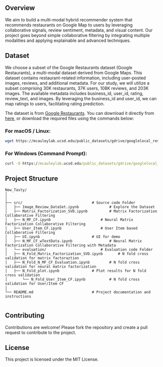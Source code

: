 ## Overview

We aim to build a multi-modal hybrid recommender system that recommends restaurants on Google Map to users by leveraging collaborative signals, review sentiment, metadata, and visual content. Our project goes beyond simple collaborative filtering by integrating multiple modalities and applying explainable and advanced techniques.

## Dataset 

We choose a subset of the Google Restaurants dataset (Google Restaurants), a multi-modal dataset derived from Google Maps. This dataset contains restaurant-related information, including user-posted images, reviews, and additional metadata. For our study, we will utilize a subset comprising 30K restaurants, 37K users, 108K reviews, and 203K images. The available metadata includes business_id, user_id, rating, review_text, and images. By leveraging the business_id and user_id, we can map ratings to users, facilitating rating prediction.

The dataset is from [Google Restaurants](https://cseweb.ucsd.edu/~jmcauley/datasets.html#google_restaurants). You can download it directly from [here](https://mcauleylab.ucsd.edu/public_datasets/gdrive/googlelocal_restaurants/), or download the required files using the commands below:  
### For macOS / Linux:
```bash
wget https://mcauleylab.ucsd.edu/public_datasets/gdrive/googlelocal_restaurants/image_review_all.json
```

### For Windows (Command Prompt):
```cmd
curl -O https://mcauleylab.ucsd.edu/public_datasets/gdrive/googlelocal_restaurants/image_review_all.json
```

## Project Structure
```plaintext
New_Tasty/
│
│
├── src/                  		 		# Source code Folder
│   ├── Image_Review_DataSet.ipynb       		# Explore the Dataset
│   ├── Matrix_Factorization_SVD.ipynb   		# Matrix Factorization Collaborative Filtering
│   ├── N_MF_CF.ipynb        		 		# Neural Matrix Factorization Collaborative Filtering
│   ├── User_Item_CF.ipynb        	 		# User Item based Collaborative Filtering
│   ├── UI.ipynb        	 	 		# UI for demo
│   ├── N_MF_CF_wTextData.ipynb         	 	# Neural Matrix Factorization Collaborative Filtering with Metadata
│   └── evaluation/         				# Evaluation code Folder
│	├── N_Fold_Matrix_Factorization_SVD.ipynb       # N fold cross validation for matrix factoraztion
│ 	├── N_Fold_N_MF_CF_Evaluation.ipynb   		# N fold cross validation for neural matrix factorization
│ 	├── N_Fold_plot.ipynb   			# Plot results for N fold cross validation 
│   	└── N_Fold_User_Item_CF.ipynb      		# N fold cross validation for User/Item CF
│
└── README.md              		 		# Project documentation and instructions


```

## Contributing
Contributions are welcome! Please fork the repository and create a pull request to contribute to the project.

## License
This project is licensed under the MIT License.
